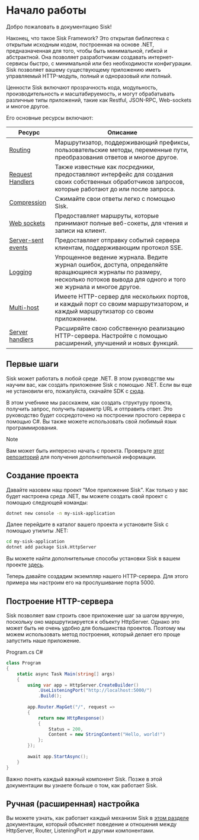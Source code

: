 # Начало работы

Добро пожаловать в документацию Sisk!

Наконец, что такое Sisk Framework? Это открытая библиотека с открытым исходным кодом, построенная на основе .NET, предназначенная для того, чтобы быть минимальной, гибкой и абстрактной. Она позволяет разработчикам создавать интернет-сервисы быстро, с минимальной или без необходимости конфигурации. Sisk позволяет вашему существующему приложению иметь управляемый HTTP-модуль, полный и одноразовый или полный.

Ценности Sisk включают прозрачность кода, модульность, производительность и масштабируемость, и могут обрабатывать различные типы приложений, такие как Restful, JSON-RPC, Web-sockets и многое другое.

Его основные ресурсы включают:

| Ресурс | Описание |
| ------- | --------- |
| [Routing](/docs/ru/fundamentals/routing) | Маршрутизатор, поддерживающий префиксы, пользовательские методы, переменные пути, преобразования ответов и многое другое. |
| [Request Handlers](/docs/ru/fundamentals/request-handlers) | Также известные как *посредники*, предоставляют интерфейс для создания своих собственных обработчиков запросов, которые работают до или после запроса. |
| [Compression](/docs/ru/fundamentals/responses#gzip-deflate-and-brotli-compression) | Сжимайте свои ответы легко с помощью Sisk. |
| [Web sockets](/docs/ru/features/websockets) | Предоставляет маршруты, которые принимают полные веб-сокеты, для чтения и записи на клиент. |
| [Server-sent events](/docs/ru/features/server-sent-events) | Предоставляет отправку событий сервера клиентам, поддерживающим протокол SSE. |
| [Logging](/docs/ru/features/logging) | Упрощенное ведение журнала. Ведите журнал ошибок, доступа, определяйте вращающиеся журналы по размеру, несколько потоков вывода для одного и того же журнала и многое другое. |
| [Multi-host](/docs/ru/advanced/multi-host-setup) | Имеете HTTP-сервер для нескольких портов, и каждый порт со своим маршрутизатором, и каждый маршрутизатор со своим приложением. |
| [Server handlers](/docs/ru/advanced/http-server-handlers) | Расширяйте свою собственную реализацию HTTP-сервера. Настройте с помощью расширений, улучшений и новых функций.

## Первые шаги

Sisk может работать в любой среде .NET. В этом руководстве мы научим вас, как создать приложение Sisk с помощью .NET. Если вы еще не установили его, пожалуйста, скачайте SDK с [сюда](https://dotnet.microsoft.com/en-us/download/dotnet/7.0).

В этом учебнике мы расскажем, как создать структуру проекта, получить запрос, получить параметр URL и отправить ответ. Это руководство будет сосредоточено на построении простого сервера с помощью C#. Вы также можете использовать свой любимый язык программирования.

> [!NOTE]
> Вам может быть интересно начать с проекта. Проверьте [этот репозиторий](https://github.com/sisk-http/quickstart) для получения дополнительной информации.

## Создание проекта

Давайте назовем наш проект "Мое приложение Sisk". Как только у вас будет настроена среда .NET, вы можете создать свой проект с помощью следующей команды:

```bash
dotnet new console -n my-sisk-application
```

Далее перейдите в каталог вашего проекта и установите Sisk с помощью утилиты .NET:

```bash
cd my-sisk-application
dotnet add package Sisk.HttpServer
```

Вы можете найти дополнительные способы установки Sisk в вашем проекте [здесь](https://www.nuget.org/packages/Sisk.HttpServer/).

Теперь давайте создадим экземпляр нашего HTTP-сервера. Для этого примера мы настроим его на прослушивание порта 5000.

## Построение HTTP-сервера

Sisk позволяет вам строить свое приложение шаг за шагом вручную, поскольку оно маршрутизируется к объекту HttpServer. Однако это может быть не очень удобно для большинства проектов. Поэтому мы можем использовать метод построения, который делает его проще запустить наше приложение.

<div class="script-header">
    <span>
        Program.cs
    </span>
    <span>
        C#
    </span>
</div>

```csharp
class Program
{
    static async Task Main(string[] args)
    {
        using var app = HttpServer.CreateBuilder()
            .UseListeningPort("http://localhost:5000/")
            .Build();
        
        app.Router.MapGet("/", request =>
        {
            return new HttpResponse()
            {
                Status = 200,
                Content = new StringContent("Hello, world!")
            };
        });
        
        await app.StartAsync();
    }
}
```

Важно понять каждый важный компонент Sisk. Позже в этой документации вы узнаете больше о том, как работает Sisk.

## Ручная (расширенная) настройка

Вы можете узнать, как работает каждый механизм Sisk в [этом разделе](/docs/ru/advanced/manual-setup) документации, который объясняет поведение и отношения между HttpServer, Router, ListeningPort и другими компонентами.